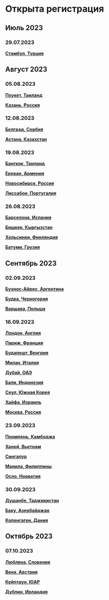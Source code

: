 # Открыта регистрация

## Июль 2023

### 29.07.2023

**[Стамбул, Турция](https://t.me/peredelanoconf_istanbul)**

## Август 2023

### 05.08.2023

**[Пхукет, Таиланд](https://t.me/peredelanoconf)**

**[Казань, Россия](https://t.me/meetup_kazan)**

### 12.08.2023

**[Белград, Сербия](https://t.me/peredelanoconfbelgrade)**

**[Астана, Казахстан](https://t.me/peredelano_Astana)**

### 19.08.2023

**[Бангкок, Таиланд](https://t.me/peredelanoconf_bangkok)**

**[Ереван, Армения](https://t.me/peredelanoconfyerevan)**

**[Новосибирск, Россия](https://t.me/NskDevMeetup)**

**[Лиссабон, Португалия](https://t.me/peredelanoconflisbon)**

### 26.08.2023

**[Барселона, Испания](https://t.me/peredelanoconfbarcelona)**

**[Бишкек, Кыргызстан](https://t.me/peredelanoconf_bishkek)**

**[Хельсинки, Финляндия](https://t.me/peredelanoconfhelsinki)**

**[Батуми, Грузия](https://t.me/peredelano_batumi)**

## Сентябрь 2023

### 02.09.2023

**[Буэнос-Айрес, Аргентина](https://t.me/peredelanoconfargentina)**

**[Будва, Черногория](https://t.me/peredelanoconf_montenegro)**

**[Варшава, Польша](https://t.me/peredelanoconf_warsaw)**

### 16.09.2023

**[Лондон, Англия](https://t.me/peredelanoconf_england)**

**[Париж, Франция](https://t.me/peredelano_France)**

**[Будапешт, Венгрия](https://t.me/peredelanoconf_hungary)**

**[Милан, Италия](https://t.me/peredelano_milan)**

**[Дубай, ОАЭ](https://t.me/peredelanoconf_dubai)**

**[Бали, Индонезия](https://t.me/peredelano_bali)**

**[Сеул, Южная Корея](https://t.me/peredelano_seoul)**

**[Хайфа, Израиль](https://t.me/peredelano_israel)**

**[Москва, Россия](https://t.me/moscow_meetup)**

### 23.09.2023

**[Пномпень, Камбоджа](https://t.me/peredelano_phnompenh)**

**[Ханой, Вьетнам](https://t.me/Peredelanoconfvietnam)**

**[Сингапур](https://t.me/peredelano_singapore)**

**[Манила, Филиппины](https://t.me/peredelano_maynila)**

**[Осло, Норвегия](https://t.me/peredelano_oslo)**

### 30.09.2023

**[Душанбе, Таджикистан](https://t.me/peredelano_dushanbe)**

**[Баку, Азербайджан](https://t.me/peredelanoconfbaku)**

**[Копенгаген, Дания](https://t.me/peredelano_copenhagen)**

## Октябрь 2023

### 07.10.2023

**[Любляна, Словения](https://t.me/peredelano_slovenia)**

**[Вена, Австрия](https://t.me/peredelano_vienna)**

**[Кейптаун, ЮАР](https://t.me/peredelano_capetown)**

**[Дублин, Ирландия](https://t.me/peredelano_dublin)**
